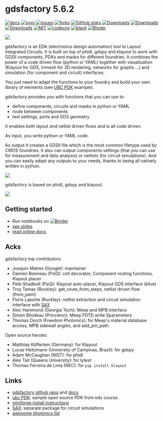 # gdsfactory 5.6.2

[![docs](https://github.com/gdsfactory/gdsfactory/actions/workflows/pages.yml/badge.svg)](https://gdsfactory.github.io/gdsfactory/)
[![pypi](https://img.shields.io/pypi/v/gdsfactory)](https://pypi.org/project/gdsfactory/)
[![issues](https://img.shields.io/github/issues/gdsfactory/gdsfactory)](https://github.com/gdsfactory/gdsfactory/issues)
[![forks](https://img.shields.io/github/forks/gdsfactory/gdsfactory.svg)](https://github.com/gdsfactory/gdsfactory/network/members)
[![GitHub stars](https://img.shields.io/github/stars/gdsfactory/gdsfactory.svg)](https://github.com/gdsfactory/gdsfactory/stargazers)
[![Downloads](https://pepy.tech/badge/gdsfactory)](https://pepy.tech/project/gdsfactory)
[![Downloads](https://pepy.tech/badge/gdsfactory/month)](https://pepy.tech/project/gdsfactory)
[![Downloads](https://pepy.tech/badge/gdsfactory/week)](https://pepy.tech/project/gdsfactory)
[![MIT](https://img.shields.io/github/license/gdsfactory/gdsfactory)](https://choosealicense.com/licenses/mit/)
[![codecov](https://img.shields.io/codecov/c/github/gdsfactory/gdsfactory)](https://codecov.io/gh/gdsfactory/gdsfactory/tree/master/gdsfactory)
[![black](https://img.shields.io/badge/code%20style-black-000000.svg)](https://github.com/psf/black)
[![Binder](https://mybinder.org/badge_logo.svg)](https://mybinder.org/v2/gh/gdsfactory/gdsfactory/HEAD)

![](https://i.imgur.com/v4wpHpg.png)

gdsfactory is an EDA (electronics design automation) tool to Layout Integrated Circuits.
It is built on top of phidl, gdspy and klayout to work with GDSII components, PDKs and masks for different foundries.
It combines the power of a code driven flow (python or YAML) together with visualization (Klayout for GDS, trimesh for 3D rendering, networkx for graphs ...) and simulation (for component and circuit) interfaces.

You just need to adapt the functions to your foundry and build your own library of elements (see [UBC PDK](https://github.com/gdsfactory/ubc) example).

gdsfactory provides you with functions that you can use to:

- define components, circuits and masks in python or YAML
- route between components
- test settings, ports and GDS geometry

It enables both layout and netlist driven flows and is all code driven.

As input, you write python or YAML code.

As output it creates a GDSII file which is the most common filetype used by CMOS foundries.
It also can output components settings (that you can use for measurement and data analysis) or netlists (for circuit simulations). And you can easily adapt any outputs to your needs, thanks to being all natively written in python.

![](https://i.imgur.com/XbhWJDz.png)


gdsfactory is based on phidl, gdspy and klayout.

![](https://i.imgur.com/zMpvrWr.png)


## Getting started

- Run notebooks on [![Binder](https://mybinder.org/badge_logo.svg)](https://mybinder.org/v2/gh/gdsfactory/gdsfactory/HEAD)
- [see slides](https://docs.google.com/presentation/d/1_ZmUxbaHWo_lQP17dlT1FWX-XD8D9w7-FcuEih48d_0/edit#slide=id.g11711f50935_0_5)
- [read online docs](https://gdsfactory.github.io/gdsfactory/)

## Acks

gdsfactory top contributors:

- Joaquin Matres (Google): maintainer
- Damien Bonneau (PsiQ): cell decorator, Component routing functions, Klayout placer
- Pete Shadbolt (PsiQ): Klayout auto-placer, Klayout GDS interface (klive)
- Troy Tamas (Rockley): get_route_from_steps, netlist driven flow (from_yaml)
- Floris Laporte (Rockley): netlist extraction and circuit simulation interface with [SAX](https://flaport.github.io/sax)
- Alec Hammond (Georgia Tech): Meep and MPB interface
- Simon Bilodeau (Princeton): Meep FDTD write Sparameters
- Thomas Dorch (Freedom Photonics): for Meep's material database access, MPB sidewall angles, and add_pin_path

Open source heroes:

- Matthias Köfferlein (Germany): for Klayout
- Lucas Heitzmann (University of Campinas, Brazil): for gdspy
- Adam McCaughan (NIST): for phidl
- Alex Tait (Queens University): for lytest
- Thomas Ferreira de Lima (NEC): for `pip install klayout`

## Links

- [gdsfactory github repo](https://github.com/gdsfactory/gdsfactory) and [docs](https://gdsfactory.github.io/gdsfactory/)
- [ubc PDK](https://github.com/gdsfactory/ubc): sample open source PDK from edx course.
- [miniforge install instructions](https://github.com/conda-forge/miniforge#mambaforge)
- [SAX](https://flaport.github.io/sax): separate package for circuit simulations
- [awesome photonics list](https://github.com/joamatab/awesome_photonics)
